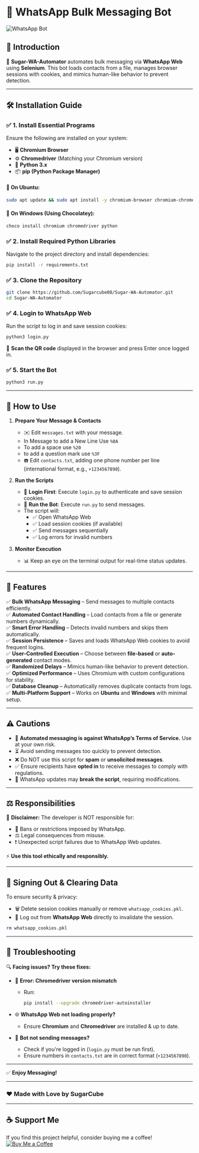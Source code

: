 # 🚀 WhatsApp Bulk Messaging Bot

![WhatsApp Bot](https://img.shields.io/badge/WhatsApp%20Automation-Powered%20by%20Selenium-green?style=flat-square&logo=whatsapp)

## 📌 Introduction
📲 **Sugar-WA-Automator** automates bulk messaging via **WhatsApp Web** using **Selenium**. This bot loads contacts from a file, manages browser sessions with cookies, and mimics human-like behavior to prevent detection.

---

## 🛠️ Installation Guide

### ✅ **1. Install Essential Programs**
Ensure the following are installed on your system:
- 🖥️ **Chromium Browser**
- ⚙️ **Chromedriver** (Matching your Chromium version)
- 🐍 **Python 3.x**
- 📦 **pip (Python Package Manager)**

#### **🔹 On Ubuntu:**
```bash
sudo apt update && sudo apt install -y chromium-browser chromium-chromedriver python3 python3-pip
```

#### **🔹 On Windows (Using Chocolatey):**
```powershell
choco install chromium chromedriver python
```

### ✅ **2. Install Required Python Libraries**
Navigate to the project directory and install dependencies:
```bash
pip install -r requirements.txt
```

### ✅ **3. Clone the Repository**
```bash
git clone https://github.com/Sugarcube08/Sugar-WA-Automator.git
cd Sugar-WA-Automator
```

### ✅ **4. Login to WhatsApp Web**
Run the script to log in and save session cookies:
```bash
python3 login.py
```
📌 **Scan the QR code** displayed in the browser and press Enter once logged in.

### ✅ **5. Start the Bot**
```bash
python3 run.py
```

---

## 📜 How to Use
1. **Prepare Your Message & Contacts**
   - ✉️ Edit `messages.txt` with your message.
   - In Message to add a New Line Use `%0A`
   - To add a space use `%20`
   - to add a question mark use `%3F`
   - ☎️ Edit `contacts.txt`, adding one phone number per line (international format, e.g., `+1234567890`).

2. **Run the Scripts**
   - 🔐 **Login First**: Execute `login.py` to authenticate and save session cookies.
   - 🚀 **Run the Bot**: Execute `run.py` to send messages.
   - The script will:
     - ✅ Open WhatsApp Web
     - ✅ Load session cookies (if available)
     - ✅ Send messages sequentially
     - ✅ Log errors for invalid numbers

3. **Monitor Execution**
   - 📊 Keep an eye on the terminal output for real-time status updates.

---

## 🌟 Features  

✅ **Bulk WhatsApp Messaging** – Send messages to multiple contacts efficiently.  
✅ **Automated Contact Handling** – Load contacts from a file or generate numbers dynamically.  
✅ **Smart Error Handling** – Detects invalid numbers and skips them automatically.  
✅ **Session Persistence** – Saves and loads WhatsApp Web cookies to avoid frequent logins.  
✅ **User-Controlled Execution** – Choose between **file-based** or **auto-generated** contact modes.  
✅ **Randomized Delays** – Mimics human-like behavior to prevent detection.  
✅ **Optimized Performance** – Uses Chromium with custom configurations for stability.  
✅ **Database Cleanup** – Automatically removes duplicate contacts from logs.  
✅ **Multi-Platform Support** – Works on **Ubuntu** and **Windows** with minimal setup.  

---

## ⚠️ Cautions
- 🚫 **Automated messaging is against WhatsApp’s Terms of Service.** Use at your own risk.
- ⏳ Avoid sending messages too quickly to prevent detection.
- ❌ Do NOT use this script for **spam** or **unsolicited messages**.
- ✅ Ensure recipients have **opted in** to receive messages to comply with regulations.
- 🔄 WhatsApp updates may **break the script**, requiring modifications.

---

## ⚖️ Responsibilities
🚨 **Disclaimer:** The developer is NOT responsible for:
- 🚫 Bans or restrictions imposed by WhatsApp.
- ⚖️ Legal consequences from misuse.
- ❗ Unexpected script failures due to WhatsApp Web updates.

⚡ **Use this tool ethically and responsibly.**

---

## 🔐 Signing Out & Clearing Data
To ensure security & privacy:
- 🗑️ Delete session cookies manually or remove `whatsapp_cookies.pkl`.
- 🚪 Log out from **WhatsApp Web** directly to invalidate the session.

```bash
rm whatsapp_cookies.pkl
```

---

## 🔧 Troubleshooting
🔍 **Facing issues? Try these fixes:**

- 🛑 **Error: Chromedriver version mismatch**
  - Run:
    ```bash
    pip install --upgrade chromedriver-autoinstaller
    ```

- 🌐 **WhatsApp Web not loading properly?**
  - Ensure **Chromium** and **Chromedriver** are installed & up to date.

- 📩 **Bot not sending messages?**
  - Check if you're logged in (`login.py` must be run first).
  - Ensure numbers in `contacts.txt` are in correct format (`+1234567890`).

---

✅ **Enjoy Messaging!**

---

### ❤️ Made with Love by SugarCube
---

## ☕ Support Me
If you find this project helpful, consider buying me a coffee!
[![Buy Me a Coffee](https://img.shields.io/badge/Buy%20Me%20a%20Coffee-Support%20Me-orange?style=flat-square&logo=buy-me-a-coffee)](https://www.buymeacoffee.com/sugarcube08)
